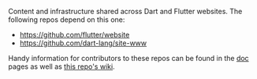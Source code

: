 Content and infrastructure shared across Dart and Flutter websites. 
The following repos depend on this one:

* https://github.com/flutter/website
* https://github.com/dart-lang/site-www

Handy information for contributors to these repos can be found in the [doc](doc)
pages as well as [this repo's wiki][wiki].

[wiki]: https://github.com/dart-lang/site-shared/wiki

